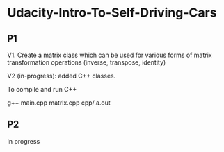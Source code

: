 # Udacity-Intro-To-Self-Driving-Cars


## P1
V1. Create a matrix class which can be used for various forms of matrix transformation operations (inverse, transpose, identity)

V2 (in-progress): added C++ classes.

To compile and run C++

g++ main.cpp matrix.cpp
cpp/.a.out

## P2

In progress
